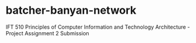 # batcher-banyan-network

IFT 510 Principles of Computer Information and Technology Architecture - Project Assignment 2 Submission
